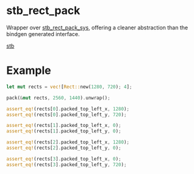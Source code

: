 # stb_rect_pack

Wrapper over [stb_rect_pack_sys](https://github.com/voysys/stb-rect-pack-sys), offering a cleaner abstraction than the bindgen generated interface.

[stb](https://github.com/nothings/stb)

# Example

```Rust
let mut rects = vec![Rect::new(1280, 720); 4];

pack(&mut rects, 2560, 1440).unwrap();

assert_eq!(rects[0].packed_top_left_x, 1280);
assert_eq!(rects[0].packed_top_left_y, 720);

assert_eq!(rects[1].packed_top_left_x, 0);
assert_eq!(rects[1].packed_top_left_y, 0);

assert_eq!(rects[2].packed_top_left_x, 1280);
assert_eq!(rects[2].packed_top_left_y, 0);

assert_eq!(rects[3].packed_top_left_x, 0);
assert_eq!(rects[3].packed_top_left_y, 720);
```
